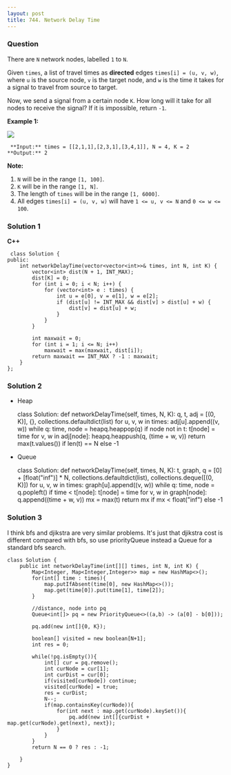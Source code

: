 ```yaml
---
layout: post
title: 744. Network Delay Time
---
```

### Question
There are `N` network nodes, labelled `1` to `N`.

Given `times`, a list of travel times as **directed** edges `times[i] = (u, v,
w)`, where `u` is the source node, `v` is the target node, and `w` is the time
it takes for a signal to travel from source to target.

Now, we send a signal from a certain node `K`. How long will it take for all
nodes to receive the signal? If it is impossible, return `-1`.



 **Example 1:**

![](https://assets.leetcode.com/uploads/2019/05/23/931_example_1.png)

    
    
     **Input:** times = [[2,1,1],[2,3,1],[3,4,1]], N = 4, K = 2
    **Output:** 2
    



 **Note:**

  1. `N` will be in the range `[1, 100]`.
  2. `K` will be in the range `[1, N]`.
  3. The length of `times` will be in the range `[1, 6000]`.
  4. All edges `times[i] = (u, v, w)` will have `1 <= u, v <= N` and `0 <= w <= 100`.

### Solution 1
 **C++**

    
    
     class Solution {
    public:
        int networkDelayTime(vector<vector<int>>& times, int N, int K) {
            vector<int> dist(N + 1, INT_MAX);
            dist[K] = 0;
            for (int i = 0; i < N; i++) {
                for (vector<int> e : times) {
                    int u = e[0], v = e[1], w = e[2];
                    if (dist[u] != INT_MAX && dist[v] > dist[u] + w) {
                        dist[v] = dist[u] + w;
                    }
                }
            }
    
            int maxwait = 0;
            for (int i = 1; i <= N; i++)
                maxwait = max(maxwait, dist[i]);
            return maxwait == INT_MAX ? -1 : maxwait;
        }
    };
    


### Solution 2
  * Heap

    
    
    class Solution:
        def networkDelayTime(self, times, N, K):
            q, t, adj = [(0, K)], {}, collections.defaultdict(list)
            for u, v, w in times:
                adj[u].append((v, w))
            while q:
                time, node = heapq.heappop(q)
                if node not in t:
                    t[node] = time
                    for v, w in adj[node]:
                        heapq.heappush(q, (time + w, v))
            return max(t.values()) if len(t) == N else -1
    

  * Queue

    
    
    class Solution:
        def networkDelayTime(self, times, N, K):
            t, graph, q = [0] + [float("inf")] * N, collections.defaultdict(list), collections.deque([(0, K)])
            for u, v, w in times:
                graph[u].append((v, w))
            while q:
                time, node = q.popleft()
                if time < t[node]:
                    t[node] = time
                    for v, w in graph[node]:
                        q.append((time + w, v))
            mx = max(t)
            return mx if mx < float("inf") else -1
    


### Solution 3
I think bfs and djikstra are very similar problems. It's just that djikstra
cost is different compared with bfs, so use priorityQueue instead a Queue for
a standard bfs search.

    
    
    class Solution {
        public int networkDelayTime(int[][] times, int N, int K) {
            Map<Integer, Map<Integer,Integer>> map = new HashMap<>();
            for(int[] time : times){
                map.putIfAbsent(time[0], new HashMap<>());
                map.get(time[0]).put(time[1], time[2]);
            }
            
            //distance, node into pq
            Queue<int[]> pq = new PriorityQueue<>((a,b) -> (a[0] - b[0]));
            
            pq.add(new int[]{0, K});
            
            boolean[] visited = new boolean[N+1];
            int res = 0;
            
            while(!pq.isEmpty()){
                int[] cur = pq.remove();
                int curNode = cur[1];
                int curDist = cur[0];
                if(visited[curNode]) continue;
                visited[curNode] = true;
                res = curDist;
                N--;
                if(map.containsKey(curNode)){
                    for(int next : map.get(curNode).keySet()){
                        pq.add(new int[]{curDist + map.get(curNode).get(next), next});
                    }
                }
            }
            return N == 0 ? res : -1;
                
        }
    }
    



